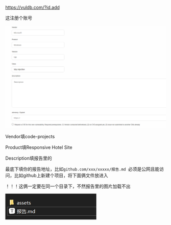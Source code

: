 https://vuldb.com/?id.add

这注册个账号

![image-20250806103634406](assets/image-20250806103634406.png)

Vendor填code-projects

Product填Responsive Hotel Site

Description填报告里的

最底下填你的报告地址，比如`github.com/xxx/xxxxx/报告.md `必须是公网且能访问，比如github上新建个项目，将下面俩文件放进入



！！！这俩一定要在同一个目录下，不然报告里的图片加载不出

![image-20250806103958914](assets/image-20250806103958914.png)